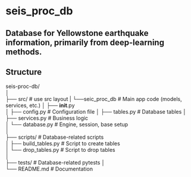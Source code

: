 # seis_proc_db

## Database for Yellowstone earthquake information, primarily from deep-learning methods.

## Structure
seis-proc-db/  
│  
├── src/                  # use src layout 
|   └──seic_proc_db       # Main app code (models, services, etc.)
│       ├── __init__.py  
│       ├── config.py         # Configuration file 
│       ├── tables.py         # Database tables 
│       ├── services.py       # Business logic  
│       └── database.py       # Engine, session, base setup  
│  
├── scripts/              # Database-related scripts  
│   ├── build_tables.py   # Script to create tables  
│   └── drop_tables.py    # Script to drop tables  
│   
├── tests/                # Database-related pytests 
│   
└── README.md             # Documentation  